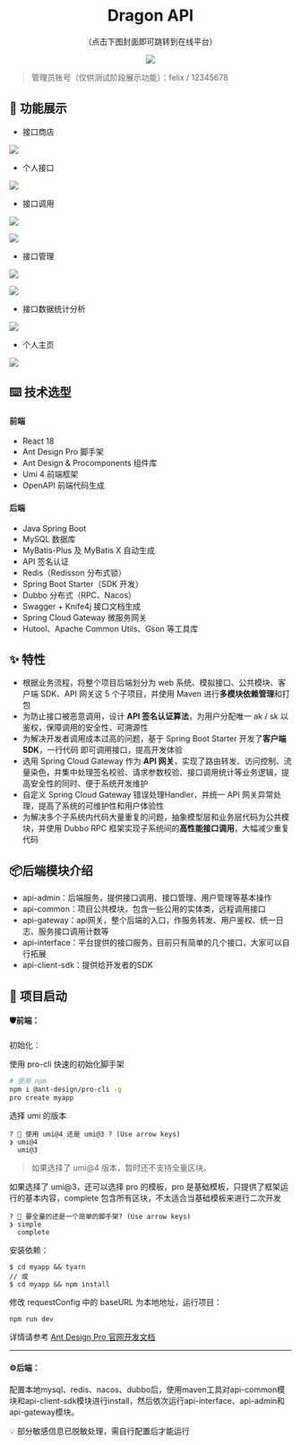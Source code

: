 <h1 align="center">Dragon API</h1>
<div align="center">
    （点击下图封面即可跳转到在线平台）
</div>
<p align="center">
  <a target="_blank" href="http://123.60.212.37/profile">
    <img  src="./img/cover.jpg">
  </a>
</p>

> 管理员账号（仅供测试阶段展示功能）：felix / 12345678



## 🌈 功能展示

- 接口商店

![](./img/store.jpg)

- 个人接口

![](./img/my-interface.jpg)

- 接口调用

![](./img/test-interface1.jpg)

![](./img/test-interface2.jpg)

- 接口管理

![](./img/manage-interface.jpg)

![](./img/manage-detail.jpg)

- 接口数据统计分析

![](./img/analysis.jpg)

- 个人主页

![](./img/user-detail.jpg)





## ⌨️ 技术选型

#### 前端

- React 18
- Ant Design Pro 脚手架
- Ant Design & Procomponents 组件库
- Umi 4 前端框架
- OpenAPI 前端代码生成

#### 后端

- Java Spring Boot
- MySQL 数据库
- MyBatis-Plus 及 MyBatis X 自动生成
- API 签名认证
- Redis（Redisson 分布式锁）
- Spring Boot Starter（SDK 开发）
- Dubbo 分布式（RPC、Nacos）
- Swagger + Knife4j 接口文档生成
- Spring Cloud Gateway 微服务网关
- Hutool、Apache Common Utils、Gson 等工具库



## ✨ 特性

- 根据业务流程，将整个项目后端划分为 web 系统、模拟接口、公共模块、客户端 SDK、API 网关这 5 个子项目，并使用 Maven 进行**多模块依赖管理**和打包
- 为防止接口被恶意调用，设计 **API 签名认证算法**，为用户分配唯一 ak / sk 以鉴权，保障调用的安全性、可溯源性
- 为解决开发者调用成本过高的问题，基于 Spring Boot Starter 开发了**客户端 SDK**，一行代码 即可调用接口，提高开发体验
- 选用 Spring Cloud Gateway 作为 **API 网关**，实现了路由转发、访问控制、流量染色，并集中处理签名校验、请求参数校验、接口调用统计等业务逻辑，提高安全性的同时、便于系统开发维护
- 自定义 Spring Cloud Gateway 错误处理Handler，并统一 API 网关异常处理，提高了系统的可维护性和用户体验性
- 为解决多个子系统内代码大量重复的问题，抽象模型层和业务层代码为公共模块，并使用 Dubbo RPC 框架实现子系统间的**高性能接口调用**，大幅减少重复代码



## 📦后端模块介绍

- api-admin：后端服务，提供接口调用、接口管理、用户管理等基本操作
- api-common：项目公共模块，包含一些公用的实体类，远程调用接口
- api-gateway：api网关，整个后端的入口，作服务转发、用户鉴权、统一日志、服务接口调用计数等
- api-interface：平台提供的接口服务，目前只有简单的几个接口，大家可以自行拓展
- api-client-sdk：提供给开发者的SDK



## 🔨  项目启动

#### 🛡前端：

初始化：

使用 pro-cli 快速的初始化脚手架

```bash
# 使用 npm
npm i @ant-design/pro-cli -g
pro create myapp
```

选择 umi 的版本

```shell
? 🐂 使用 umi@4 还是 umi@3 ? (Use arrow keys)
❯ umi@4
  umi@3
```

> 如果选择了 umi@4 版本，暂时还不支持全量区块。

如果选择了 umi@3，还可以选择 pro 的模板，pro 是基础模板，只提供了框架运行的基本内容，complete 包含所有区块，不太适合当基础模板来进行二次开发

```shell
? 🚀 要全量的还是一个简单的脚手架? (Use arrow keys)
❯ simple
  complete
```

安装依赖：

```shell
$ cd myapp && tyarn
// 或
$ cd myapp && npm install
```

修改 requestConfig 中的 baseURL 为本地地址，运行项目：

```shell
npm run dev
```

详情请参考 [Ant Design Pro 官网开发文档](https://pro.ant.design/zh-CN/docs/getting-started/)



---



#### ⚙️后端：

配置本地mysql、redis、nacos、dubbo后，使用maven工具对api-common模块和api-client-sdk模块进行install，然后依次运行api-interface、api-admin和api-gateway模块。

💡 部分敏感信息已脱敏处理，需自行配置后才能运行